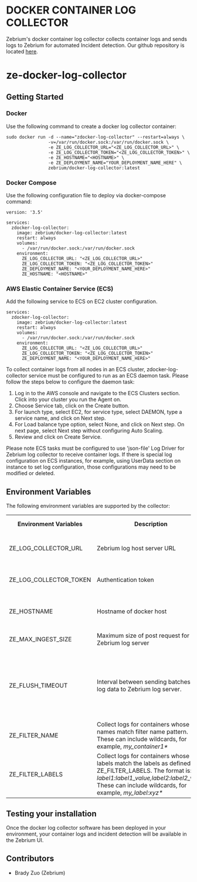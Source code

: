 # DOCKER CONTAINER LOG COLLECTOR
Zebrium's docker container log collector collects container logs and sends logs to Zebrium for automated Incident detection.
Our github repository is located [here](https://github.com/zebrium/ze-docker-log-collector).

# ze-docker-log-collector

## Getting Started
### Docker
Use the following command to create a docker log collector container:
```
sudo docker run -d --name="zdocker-log-collector" --restart=always \
                -v=/var/run/docker.sock:/var/run/docker.sock \
                -e ZE_LOG_COLLECTOR_URL="<ZE_LOG_COLLECTOR_URL>" \
                -e ZE_LOG_COLLECTOR_TOKEN="<ZE_LOG_COLLECTOR_TOKEN>" \
                -e ZE_HOSTNAME="<HOSTNAME>" \
                -e ZE_DEPLOYMENT_NAME="YOUR_DEPLOYMENT_NAME_HERE" \
                zebrium/docker-log-collector:latest
```

### Docker Compose
Use the following configuration file to deploy via docker-compose command:
```
version: '3.5'

services:
  zdocker-log-collector:
    image: zebrium/docker-log-collector:latest
    restart: always
    volumes:
      - /var/run/docker.sock:/var/run/docker.sock
    environment:
      ZE_LOG_COLLECTOR_URL: "<ZE_LOG_COLLECTOR_URL>"
      ZE_LOG_COLLECTOR_TOKEN: "<ZE_LOG_COLLECTOR_TOKEN>"
      ZE_DEPLOYMENT_NAME: "<YOUR_DEPLOYMENT_NAME_HERE>"
      ZE_HOSTNAME: "<HOSTNAME>"
```
### AWS Elastic Container Service (ECS)

Add the following service to ECS on EC2 cluster configuration.
```
services:
  zdocker-log-collector:
    image: zebrium/docker-log-collector:latest
    restart: always
    volumes:
      - /var/run/docker.sock:/var/run/docker.sock
    environment:
      ZE_LOG_COLLECTOR_URL: "<ZE_LOG_COLLECTOR_URL>"
      ZE_LOG_COLLECTOR_TOKEN: "<ZE_LOG_COLLECTOR_TOKEN>"
      ZE_DEPLOYMENT_NAME: "<YOUR_DEPLOYMENT_NAME_HERE>"
```
To collect container logs from all nodes in an ECS cluster, zdocker-log-collector service must be configured to run as an ECS daemon task. Please follow the steps below to configure the daemon task:
1. Log in to the AWS console and navigate to the ECS Clusters section. Click into your cluster you run the Agent on.
2. Choose Service tab, click on the Create button.
3. For launch type, select EC2, for service type, select DAEMON, type a service name, and click on Next step.
4. For Load balance type option, select None, and click on Next step. On next page, select Next step without configuring Auto Scaling.
5. Review and click on Create Service.

Please note ECS tasks must be configured to use 'json-file' Log Driver for Zebrium log collector to receive container logs. If there is special log configuration on ECS instances, for example, using UserData section on instance to set log configuration, those configurations may need to be modified or deleted.

## Environment Variables
The following environment variables are supported by the collector:
<table>
  <tr>
    <th>Environment Variables</th>
    <th>Description</th>
    <th>Default value</th>
    <th>Note</th>
  </tr>
  <tr>
    <td>ZE_LOG_COLLECTOR_URL</td>
    <td>Zebrium log host server URL</td>
    <td>None. Must be set by user</td>
    <td>Provided by Zebrium once your account has been created.</td>
  </tr>
  <tr>
    <td>ZE_LOG_COLLECTOR_TOKEN</td>
    <td>Authentication token</td>
    <td>None. Must be set by user</td>
    <td>Provided by Zebrium once your account has been created.</td>
  </tr>
  <tr>
    <td>ZE_HOSTNAME</td>
    <td>Hostname of docker host</td>
    <td>Empty. Optional</td>
    <td>If ZE_HOSTNAME is not set, container hostname is used as source host for logs.</td>
  </tr>
  <tr>
    <td>ZE_MAX_INGEST_SIZE</td>
    <td>Maximum size of post request for Zebrium log server</td>
    <td>1048576 bytes. Optional</td>
    <td>Unit is in bytes</td>
  </tr>
  <tr>
    <td>ZE_FLUSH_TIMEOUT</td>
    <td>Interval between sending batches of log data to Zebrium log server.</td>
    <td>30 seconds. Optional</td>
    <td>Unit is in seconds. Please note Zebrium output plugin sends data immediately to log server when accumulated data reaches ZE_MAX_INGEST_SIZE bytes.</td>
  </tr>
  <tr>
    <td>ZE_FILTER_NAME</td>
    <td>Collect logs for containers whose names match filter name pattern. These can include wildcards, for example, <i>my_container1*</i></td>
    <td>Empty. Optional</td>
    <td></td>
  </tr>
  <tr>
    <td>ZE_FILTER_LABELS</td>
    <td>Collect logs for containers whose labels match the labels as defined in ZE_FILTER_LABELS. The format is: <i>label1:label1_value,label2:label2_value</i> These can include wildcards, for example, <i>my_label:xyz*</i></td>
    <td>Empty. Optional</td>
    <td></td>
  </tr>

</table>


## Testing your installation
Once the docker log collector software has been deployed in your environment, your container logs and incident detection will be available in the Zebrium UI.

## Contributors
* Brady Zuo (Zebrium)
